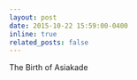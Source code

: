 ```yaml
---
layout: post
date: 2015-10-22 15:59:00-0400
inline: true
related_posts: false
---
```


The Birth of Asiakade
